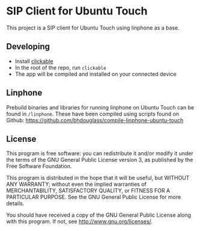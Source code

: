 # SIP Client for Ubuntu Touch

This project is a SIP client for Ubuntu Touch using linphone as a base.

## Developing

- Install [clickable](https://github.com/bhdouglass/clickable)
- In the root of the repo, run `clickable`
- The app will be compiled and installed on your connected device

## Linphone

Prebuild binaries and libraries for running linphone on Ubuntu Touch can be
found in `/linphone`. These have been compiled using scripts found on Github:
<https://github.com/bhdouglass/compile-linphone-ubuntu-touch>

## License

This program is free software: you can redistribute it and/or modify it under the terms of the GNU General Public License version 3, as published
by the Free Software Foundation.

This program is distributed in the hope that it will be useful, but WITHOUT ANY WARRANTY; without even the implied warranties of MERCHANTABILITY, SATISFACTORY QUALITY, or FITNESS FOR A PARTICULAR PURPOSE.  See the GNU General Public License for more details.

You should have received a copy of the GNU General Public License along with this program.  If not, see <http://www.gnu.org/licenses/>.
